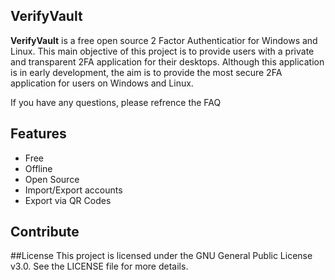 ## VerifyVault
**VerifyVault** is a free open source 2 Factor Authenticatior for Windows and Linux. This main objective of this project is to provide users with a private and transparent 2FA application for their desktops. Although this application is in early development, the aim is to provide the most secure 2FA application for users on Windows and Linux.

If you have any questions, please refrence the FAQ

## Features
- Free
- Offline
- Open Source
- Import/Export accounts
- Export via QR Codes

## Contribute

##License
This project is licensed under the GNU General Public License v3.0. See the LICENSE file for more details.
